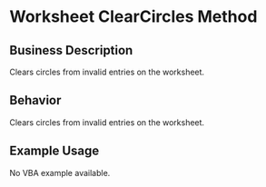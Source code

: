 # Worksheet ClearCircles Method

## Business Description
Clears circles from invalid entries on the worksheet.

## Behavior
Clears circles from invalid entries on the worksheet.

## Example Usage
No VBA example available.